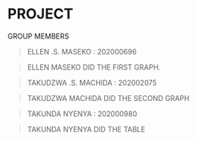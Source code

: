 # PROJECT
GROUP MEMBERS

> ELLEN .S. MASEKO : 202000696

>ELLEN MASEKO DID THE FIRST GRAPH.

> TAKUDZWA .S. MACHIDA : 202002075

>TAKUDZWA MACHIDA DID THE SECOND GRAPH

> TAKUNDA NYENYA : 202000980

>TAKUNDA NYENYA DID THE TABLE
